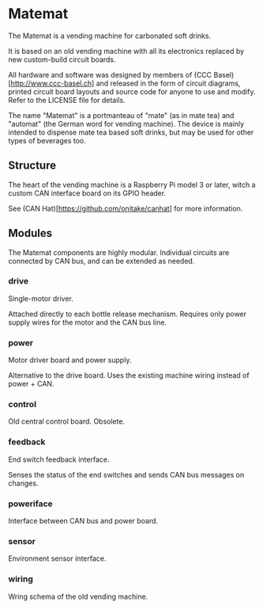 # Matemat

The Matemat is a vending machine for carbonated soft drinks.

It is based on an old vending machine with all its
electronics replaced by new custom-build circuit boards.

All hardware and software was designed by members of
(CCC Basel)[http://www.ccc-basel.ch] and released in the
form of circuit diagrams, printed circuit board layouts
and source code for anyone to use and modify. Refer to
the LICENSE file for details.

The name "Matemat" is a portmanteau of "mate" (as in mate
tea) and "automat" (the German word for vending machine).
The device is mainly intended to dispense mate tea based
soft drinks, but may be used for other types of beverages
too.

## Structure

The heart of the vending machine is a Raspberry Pi
model 3 or later, witch a custom CAN interface board
on its GPIO header.

See (CAN Hat)[https://github.com/onitake/canhat] for
more information.

## Modules

The Matemat components are highly modular. Individual
circuits are connected by CAN bus, and can be extended
as needed.

### drive

Single-motor driver.

Attached directly to each bottle release mechanism.
Requires only power supply wires for the motor and the
CAN bus line.

### power

Motor driver board and power supply.

Alternative to the drive board. Uses the existing machine
wiring instead of power + CAN.

### control

Old central control board. Obsolete.

### feedback

End switch feedback interface.

Senses the status of the end switches and sends CAN bus
messages on changes.

### poweriface

Interface between CAN bus and power board.

### sensor

Environment sensor interface.

### wiring

Wring schema of the old vending machine.
